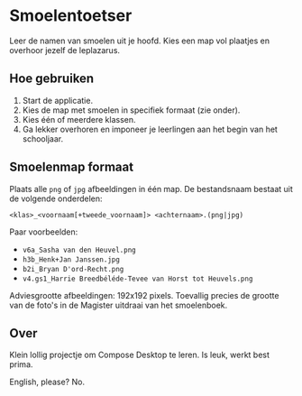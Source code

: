 # Smoelentoetser

Leer de namen van smoelen uit je hoofd.
Kies een map vol plaatjes en overhoor jezelf de leplazarus.

## Hoe gebruiken

1. Start de applicatie.
2. Kies de map met smoelen in specifiek formaat (zie onder).
3. Kies één of meerdere klassen.
4. Ga lekker overhoren en imponeer je leerlingen aan het begin van het schooljaar.

## Smoelenmap formaat
Plaats alle `png` of `jpg` afbeeldingen in één map.
De bestandsnaam bestaat uit de volgende onderdelen:

```
<klas>_<voornaam[+tweede_voornaam]> <achternaam>.(png|jpg)
```

Paar voorbeelden:

* `v6a_Sasha van den Heuvel.png`
* `h3b_Henk+Jan Janssen.jpg`
* `b2i_Bryan D'ord-Recht.png`
* `v4.gs1_Harrie Breedbéléde-Tevee van Horst tot Heuvels.png`

Adviesgrootte afbeeldingen: 192x192 pixels. Toevallig precies de grootte van de foto's in de Magister uitdraai van het smoelenboek.

## Over
Klein lollig projectje om Compose Desktop te leren. Is leuk, werkt best prima.

English, please? No.